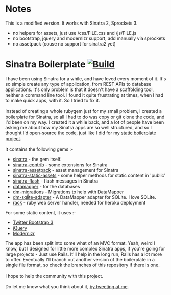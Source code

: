 # Notes
This is a modified version. It works with Sinatra 2, Sprockets 3.

- no helpers for assets, just use /css/FILE.css and /js/FILE.js
- no bootstrap, jquery and modernizr support, add manually via sprockets
- no assetpack (couse no support for sinatra2 yet)


# Sinatra Boilerplate [![Build](https://img.shields.io/badge/build-passing-brightgreen.svg)](/)

I have been using Sinatra for a while, and have loved every moment of it. It's so simple create any type of application, from REST APIs to database applications. It's only problem is that it doesn't have a scaffolding tool, neither a command line tool. I found it quite frustrating at times, when I had to make quick apps, with it. So I tried to fix it.
<br><br>
Instead of creating a whole rubygem just for my small problem, I created a boilerplate for Sinatra, so all I had to do was copy or git clone the code, and I'd been on my way. I created it a while back, and a lot of people have been asking me about how my Sinatra apps are so well structured, and so I thought I'd open-source the code, just like I did for my [static boilerplate project](https://github.com/karlcoelho/coelho-boilerplate).
<br><br>
It contains the following gems :-
- [sinatra](https://github.com/sinatra/sinatra) - the gem itself.
- [sinatra-contrib](https://github.com/sinatra/sinatra-contrib) - some extensions for Sinatra
- [sinatra-assetpack](https://github.com/rstacruz/sinatra-assetpack) - asset management for Sinatra
- [sinatra-static-assets](https://github.com/wbzyl/sinatra-static-assets/) - some helper methods for static content in 'public'
- [sinatra-flash](https://github.com/SFEley/sinatra-flash) - flash messages in Sinatra
- [datamapper](http://datamapper.org/) - for the databases
- [dm-migrations](https://github.com/datamapper/dm-migrations) - Migrations to help with DataMapper
- [dm-sqlite-adapter](https://github.com/datamapper/dm-sqlite-adapter) - A DataMapper adapter for SQLite. I love SQLite.
- [rack](http://rack.github.io/) - ruby web server handler, needed for heroku deployment

For some static content, it uses :-
- [Twitter Bootstrap 3](http://getbootstrap.com/)
- [jQuery](http://jquery.com/)
- [Modernizr](http://modernizr.com/)

The app has been split into some what of an MVC format. Yeah, weird I know, but I designed for little more complex Sinatra apps, if you're going for large projects - Just use Rails. It'll help in the long run, Rails has a lot more to offer. Eventually I'll branch out another version of the boilerplate in a single file format, so check the branches of this repository if there is one.
<br><br>
I hope to help the community with this project.
<br><br>
Do let me know what you think about it, [by tweeting at me](http://twitter.com/therealcoelho).
